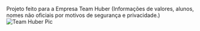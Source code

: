 Projeto feito para a Empresa Team Huber
(Informações de valores, alunos, nomes não oficiais por motivos de segurança e privacidade.)
![Team Huber Pic](https://github.com/user-attachments/assets/afcfb165-f6f4-4481-a43f-7978815a146b)
